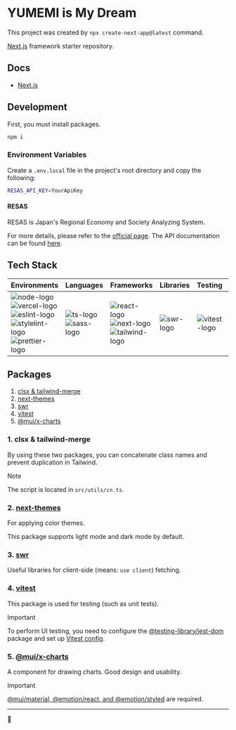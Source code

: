 # YUMEMI is My Dream

This project was created by `npx create-next-app@latest` command.

[Next.js](https://github.com/vercel/next.js) framework starter repository.

## Docs

- [Next.js](https://nextjs.org/docs)

## Development

First, you must install packages.

```bash
npm i
```

### Environment Variables

Create a `.env.local` file in the project's root directory and copy the following:

```bash
RESAS_API_KEY=YourApiKey
```

#### RESAS

RESAS is Japan's Regional Economy and Society Analyzing System.

For more details, please refer to the [official page](https://resas.go.jp). The API documentation can be found [here](https://opendata.resas-portal.go.jp/docs/api/v1/index.html).

## Tech Stack

| Environments | Languages | Frameworks | Libraries | Testing | CI/CD |
| :---         | :---      | :---       | :---      | :---    | :---  |
| ![node-logo]<br>![vercel-logo]<br>![eslint-logo]<br>![stylelint-logo]<br>![prettier-logo] | ![ts-logo]<br>![sass-logo] | ![react-logo]<br>![next-logo]<br>![tailwind-logo] | ![swr-logo] | ![vitest-logo] | ![githubactions-logo] |

[ts-logo]: https://img.shields.io/badge/-TypeScript-3178C6.svg?logo=typescript&style=flat&logoColor=ffffff
[sass-logo]: https://img.shields.io/badge/-Sass-CC6699.svg?logo=sass&style=flat&logoColor=ffffff
[eslint-logo]: https://img.shields.io/badge/-ESLint-4B32C3.svg?logo=eslint&style=flat&logoColor=ffffff
[stylelint-logo]: https://img.shields.io/badge/-Stylelint-263238.svg?logo=stylelint&style=flat&logoColor=ffffff
[prettier-logo]: https://img.shields.io/badge/-Prettier-F7B93E.svg?logo=prettier&style=flat&logoColor=262626
[node-logo]: https://img.shields.io/badge/-Node.js-5FA04E.svg?logo=nodedotjs&style=flat&logoColor=ffffff
[vercel-logo]: https://img.shields.io/badge/-Vercel-000000.svg?logo=vercel&style=flat&logoColor=ffffff
[githubactions-logo]: https://img.shields.io/badge/-GitHub%20Actions-2088FF.svg?logo=githubactions&style=flat&logoColor=ffffff
[react-logo]: https://img.shields.io/badge/-React-61DAFB.svg?logo=react&style=flat&logoColor=262626
[next-logo]: https://img.shields.io/badge/-Next.js-000000.svg?logo=nextdotjs&style=flat&logoColor=ffffff
[vitest-logo]: https://img.shields.io/badge/-Vitest-6E9F18.svg?logo=vitest&style=flat&logoColor=ffffff
[tailwind-logo]: https://img.shields.io/badge/-Tailwind%20CSS-06B6D4.svg?logo=tailwindcss&style=flat&logoColor=ffffff
[swr-logo]: https://img.shields.io/badge/-SWR-000000.svg?logo=swr&style=flat&logoColor=ffffff

## Packages

1. [clsx & tailwind-merge](#1-clsx--tailwind-merge)
2. [next-themes](#2-next-themes)
3. [swr](#3-swr)
4. [vitest](#4-vitest)
5. [@mui/x-charts](#5-muix-charts)

### 1. clsx & tailwind-merge

By using these two packages, you can concatenate class names and prevent duplication in Tailwind.

> [!NOTE]
>
> The script is located in `src/utils/cn.ts`.

### 2. [next-themes](https://github.com/pacocoursey/next-themes)

For applying color themes.

This package supports light mode and dark mode by default.

### 3. [swr](https://swr.vercel.app)

Useful libraries for client-side (means: `use client`) fetching.

### 4. [vitest](https://vitest.dev/guide)

This package is used for testing (such as unit tests).

> [!IMPORTANT]
>
> To perform UI testing, you need to configure the [@testing-library/jest-dom](https://testing-library.com/docs/ecosystem-jest-dom/) package and set up [Vitest config](https://github.com/wiyco/yumemi-is-my-dream/blob/284412168517d30dbf626fd694ff769159d15069/vitest.config.mts#L16).

### 5. [@mui/x-charts](https://mui.com/x/react-charts)

A component for drawing charts. Good design and usability.

> [!IMPORTANT]
>
> [@mui/material, @emotion/react, and @emotion/styled](https://mui.com/x/react-charts/getting-started) are required.

---

🐢
